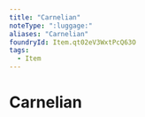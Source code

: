 ```yaml
---
title: "Carnelian"
noteType: ":luggage:"
aliases: "Carnelian"
foundryId: Item.qt02eV3WxtPcQ63O
tags:
  - Item
---
```


# Carnelian
